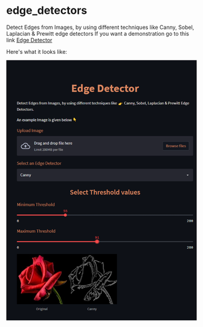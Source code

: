 # edge_detectors
Detect Edges from Images, by using different techniques like Canny, Sobel, Laplacian &amp; Prewitt edge detectors
If you want a demonstration go to this link [Edge Detector](https://edgedetector.herokuapp.com/)

Here's what it looks like:
<p align='center'>
<img src ='https://raw.githubusercontent.com/iamzehan/edge_detectors/main/pkg/Screenshot%20(120).png'>
 </p>
